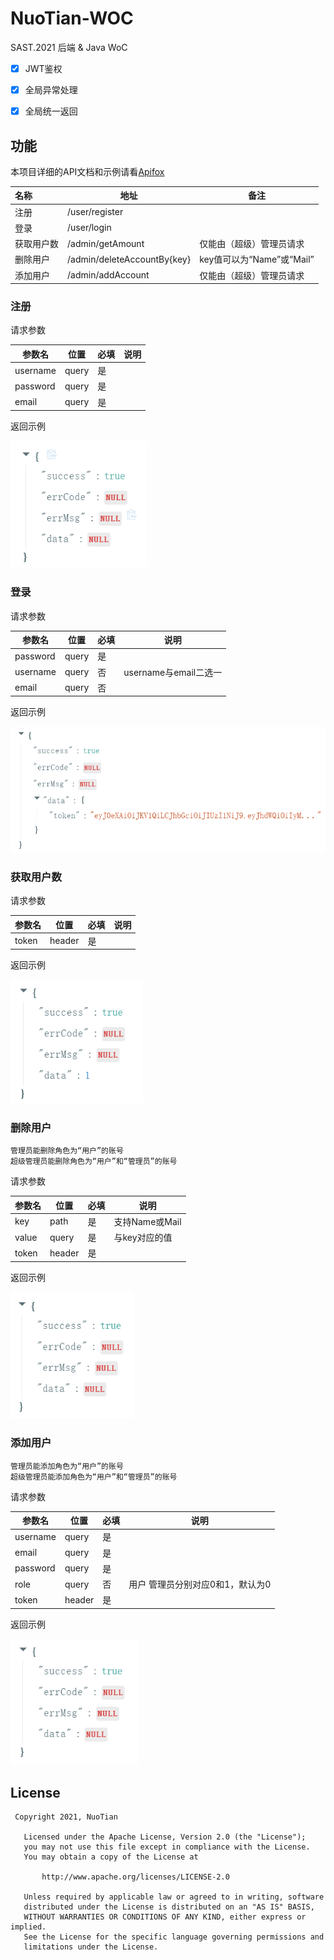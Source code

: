 # NuoTian-WOC
SAST.2021 后端 & Java WoC



- [x] JWT鉴权
- [x] 全局异常处理
- [x] 全局统一返回



## 功能

本项目详细的API文档和示例请看[Apifox](https://www.apifox.cn/apidoc/shared-87a9a886-ffd6-46aa-ba1e-32b9534e4180/api-10154479)



| 名称       | 地址                        | 备注                      |
| :--------- | --------------------------- | ------------------------- |
| 注册       | /user/register              |                           |
| 登录       | /user/login                 |                           |
| 获取用户数 | /admin/getAmount            | 仅能由（超级）管理员请求  |
| 删除用户   | /admin/deleteAccountBy{key} | key值可以为“Name”或“Mail” |
| 添加用户   | /admin/addAccount           | 仅能由（超级）管理员请求  |



### 注册

请求参数

| 参数名   | 位置  | 必填 | 说明 |
| -------- | ----- | ---- | ---- |
| username | query | 是   |      |
| password | query | 是   |      |
| email    | query | 是   |      |

返回示例

<img src="https://raw.githubusercontent.com/s235784/NuoTian-WoC/main/img/register-success.png" alt="register-success" style="zoom: 80%;" />

### 登录

请求参数

| 参数名   | 位置  | 必填 | 说明                  |
| -------- | ----- | ---- | --------------------- |
| password | query | 是   |                       |
| username | query | 否   | username与email二选一 |
| email    | query | 否   |                       |

返回示例

<img src="https://raw.githubusercontent.com/s235784/NuoTian-WoC/main/img/login-success.png" alt="login-success" style="zoom:80%;" />

### 获取用户数

请求参数

| 参数名 | 位置   | 必填 | 说明 |
| ------ | ------ | ---- | ---- |
| token  | header | 是   |      |

返回示例

<img src="https://raw.githubusercontent.com/s235784/NuoTian-WoC/main/img/count-success.png" alt="count-success" style="zoom: 80%;" />

### 删除用户

``` 注意
管理员能删除角色为“用户”的账号
超级管理员能删除角色为“用户”和“管理员”的账号
```

请求参数

| 参数名 | 位置   | 必填 | 说明           |
| ------ | ------ | ---- | -------------- |
| key    | path   | 是   | 支持Name或Mail |
| value  | query  | 是   | 与key对应的值  |
| token  | header | 是   |                |

返回示例

<img src="https://raw.githubusercontent.com/s235784/NuoTian-WoC/main/img/delete-success.png" alt="delete-success" style="zoom:80%;" />

### 添加用户

```注意
管理员能添加角色为“用户”的账号
超级管理员能添加角色为“用户”和“管理员”的账号
```

请求参数

| 参数名   | 位置   | 必填 | 说明                             |
| -------- | ------ | ---- | -------------------------------- |
| username | query  | 是   |                                  |
| email    | query  | 是   |                                  |
| password | query  | 是   |                                  |
| role     | query  | 否   | 用户 管理员分别对应0和1，默认为0 |
| token    | header | 是   |                                  |

返回示例

<img src="https://raw.githubusercontent.com/s235784/NuoTian-WoC/main/img/add-success.png" alt="add-success" style="zoom:80%;" />

## License
``` license
 Copyright 2021, NuoTian       

   Licensed under the Apache License, Version 2.0 (the "License");
   you may not use this file except in compliance with the License.
   You may obtain a copy of the License at

       http://www.apache.org/licenses/LICENSE-2.0

   Unless required by applicable law or agreed to in writing, software
   distributed under the License is distributed on an "AS IS" BASIS,
   WITHOUT WARRANTIES OR CONDITIONS OF ANY KIND, either express or implied.
   See the License for the specific language governing permissions and
   limitations under the License.
```
